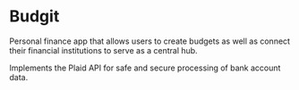 # Budgit
Personal finance app that allows users to create budgets as well as connect their financial institutions to serve as a central hub.

Implements the Plaid API for safe and secure processing of bank account data.

